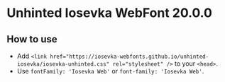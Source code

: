 # Unhinted Iosevka WebFont 20.0.0

## How to use

- Add `<link href="https://iosevka-webfonts.github.io/unhinted-iosevka/iosevka-unhinted.css" rel="stylesheet" />` to your `<head>`.
- Use `fontFamily: 'Iosevka Web'` or `font-family: 'Iosevka Web'`.
